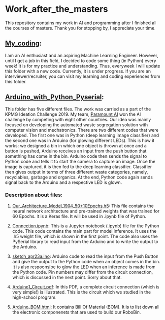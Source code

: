 # Work_after_the_masters
This repository contains my work in AI and programming after I finished all the courses of masters. Thank you for stopping by, I appreciate your time.

## [My_coding](): 

I am an AI enthusiast and an aspiring Machine Learning Engineer. However, until I get a job in this field, I decided to code some thing (in Python) every week! It is for my practice and understanding. Thus, everyweek I will update this folder with a new code. Currently, it is under progress. If you are an interviewer/recruiter, you can visit my learning and coding experiences from this folder.

## [Arduino_with_Python_Pyserial](https://github.com/trived76/Work_after_the_masters/tree/master/Arduino_with_Python_Pyserial): 

This folder has five different files. The work was carried as a part of the KPMG Ideation Challenge 2019. My team, [Paramount AI](https://mobilesyrup.com/2019/05/23/students-from-university-toronto-win-kpmg-worldwide-ai-innovation-challenge/) won the AI challenge by competing with eight other countries. Our idea was mainly focused on developing the automated waste segregation solution with computer vision and mechatronics. There are two different codes that were developed. The first one was in Python (deep learning image classifier) and the second one was in Arduino (for glowing different LEDs). This is how it works: we designed a bin in which one object is thrown at once and a button is pushed, Arduino receives an input from the push button that something has come in the bin. Arduino code then sends the signal to Python code and tells it to start the camera to capture an image. Once the image is captured, it is then fed to the deep learning classifier. Classifier then gives output in terms of three different waste categories, namely, recyclables, garbage and organics. At the end, Python code again sends signal back to the Arduino and a respective LED is glown.

### Description about files:

1) [Our_Architecture_Model_1904_50+10Epochs.h5](https://github.com/trived76/Work_after_the_masters/blob/master/Arduino_with_Python_Pyserial/Our_Architecture_Model_1904_50%2B10Epochs.h5):
This file contains the neural network architecture and pre-trained weights that was trained for 60 Epochs. It is a Keras file. It will be used in .ipynb file of Python.

2) [Connection.ipynb](https://github.com/trived76/Work_after_the_masters/blob/master/Arduino_with_Python_Pyserial/Connection.ipynb):
This is a Jupyter notebook (.ipynb) file for the Python code. This code contains the main part for model inference. It uses the .h5 weight file, which is shown in the first point. The code also uses the PySerial library to read input from the Arduino and to write the output to the Arduino.

3) [sketch_apr23a.ino](https://github.com/trived76/Work_after_the_masters/blob/master/Arduino_with_Python_Pyserial/sketch_apr23a.ino):
Arduino code to read the input from the Push Button and give the output to the Python code when an object comes in the bin. It is also respoonsibe to glow the LED when an inference is made from the Python code. Pin numbers may differ from the circuit connection, which is discussed in the next point. Sorry about that.

4) [Arduino1_Circuit.pdf](https://github.com/trived76/Work_after_the_masters/blob/master/Arduino_with_Python_Pyserial/Arduino_Circuit.pdf):
In this PDF, a complete circuit connection (which is very simple!) is illustrated. This is the circuit which we studied in the high-school program.

5) [Arduino_BOM.html](https://github.com/trived76/Work_after_the_masters/blob/master/Arduino_with_Python_Pyserial/Arduino_BOM.html): 
It contains Bill Of Material (BOM). It is to list down all the electronic componenets that are used to build our RoboBin.
